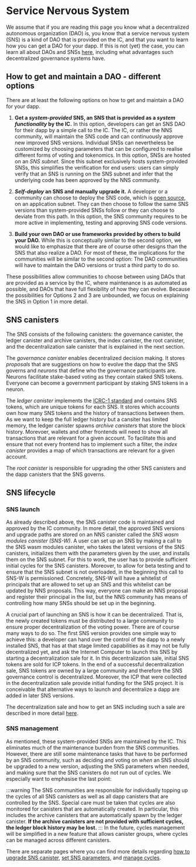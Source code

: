 # Service Nervous System

We assume that if you are reading this page you know what a 
decentralized autonomous organization (DAO) is, 
you know that a service nervous system (SNS) is a kind of DAO that is
provided on the IC, and that you want to learn how you can get a DAO
for your dapp. 
If this is not (yet) the case, you can learn all about DAOs and SNSs
[here](../../../tokenomics/sns/sns-intro-tokens.md),
including what advantages such decentralized governance systems have.

<!-- What I assume to be on the other intro page
Comparison of NNS to SNS
What is a DAO?
Motivation: why a DAO? 
-->

## How to get and maintain a DAO - different options

There are at least the following options on how to get and maintain a DAO for
your dapp.

1) **Get a _system-provided_ SNS, an SNS that is provided as a _system functionality_ by the IC.**
   In this option, developers can get an SNS DAO for their dapp by a simple call
   to the IC. The IC, or rather the NNS community, will maintain the SNS code and can
   continuously approve new improved SNS versions.
   Individual SNSs can nevertheless be customized by choosing parameters that
   can be configured to realise different forms of voting and tokenomics.
   In this option, SNSs are hosted on an _SNS subnet_. Since this subnet exclusively hosts
   system-provided SNSs, this simplifies the verification
   for end users: users can simply verify that an SNS
   is running on the SNS subnet and infer that the underlying code has been approved
   by the NNS community.
   
   <!-- Remove? :
   An SNS is a DAO that is realized by a set of 
   [canister smart contracts](../../../references/ic-interface-spec.md#overview_of_the_internet_computer).
   In general, installing and maintaining multiple canisters that must be compatible with
   each other is not a simple task.
   On upgrading each of the canisters one has to be careful not to break any functionality
   and it has to be guaranteed that a new, upgraded version of one canister is still
   compatible with the other SNS canisters.
   Therefore, to reduce the work for projects, projects can get an SNS that is provided and 
   automatically maintained by the IC.
   Concretely, upgrades from one SNS deployment to the next are provided, tested, 
   and approved, called _blessed_, by the IC community (through NNS proposals).
   The individual projects then simply have to trigger an upgrade of their SNS to the
   next blessed version.-->

2) **_Self-deploy_ an SNS and manually upgrade it.**
   A developer or a community can choose to deploy the SNS code, which is
   [open source](https://github.com/dfinity/ic/tree/master/rs/sns), on an 
   application subnet. They can then choose to follow the same SNS versions than
   system-provided SNSs follow or they can choose to deviate from this path.
   In this option, the SNS community requires to be more active in 
   implementing, testing and approving SNS code versions.

3) **Build your own DAO or use frameworks provided by others to build your DAO.**
   While this is conceptually similar to the second option, we would like to emphasize
   that there are of course other designs than the SNS that also realize a DAO.
   For most of these, the implications for the communities will be similar to the
   second option: The DAO communities will have to maintain the DAO versions or trust
   a third party to do so.

These possibilities allow communities to choose between using DAOs that are provided
as a service by the IC, where maintenance is as automated as possible, and DAOs
that have full flexibility of how they can evolve. Because the possibilities for
Options 2 and 3 are unbounded, we focus on explaining the SNS in Option 1 in
more detail.

## SNS canisters
The SNS consists of the following canisters: 
the governance canister, 
the ledger canister and archive canisters,
the index canister, 
the root canister, and 
the decentralization sale canister that is explained in the next
section.

The _governance canister_ enables decentralized decision making.
It stores _proposals_ that are suggestions on how to
evolve the dapp that the SNS governs and _neurons_ that define who the governance
participants are. Neurons facilitate stake-based voting as they contain staked SNS tokens.
Everyone can become a government participant by staking SNS tokens in a neuron.

The _ledger canister_ implements the 
[ICRC-1 standard](https://github.com/dfinity/ICRC-1)
and contains SNS tokens, which are unique tokens for each SNS.
It stores which accounts own how many SNS tokens and the history of transactions 
between them. 
As we want to keep the full ledger history but a cansiter has limited
memory, the ledger canister spawns _archive canisters_ that store the block history. 
Morevoer, wallets and other frontends will need to show all transactions that are
relevant for a given account.
To facilitate this and ensure that not every frontend has to implement such a filter,
the _index canister_ provides a map of which transactions are relevant for a given account.

The _root canister_ is responsible for upgrading the other SNS canisters
and the dapp canisters that the SNS governs.

## SNS lifecycle 

### SNS launch
As already described above, the SNS canister code is maintained and approved by the IC community.
In more detail, the approved SNS versions and upgrade paths are stored on an NNS canister
called the _SNS wasm modules canister (SNS-W)_.
A user can set up an SNS by making a call to the SNS wasm modules canister, who takes the
latest versions of the SNS canisters, initializes them with
the parameters given by the user, and installs them on the SNS subnet.
For this to work, the user has to provide sufficient initial cycles for the SNS canisters.
Moreover, to allow for beta testing and to ensure that the SNS subnet is not
overloaded, in the beginning this call to SNS-W is permissioned.
Concretely, SNS-W will have a whitelist of principals that are allowed to set up an SNS and this
whitelist can be updated by NNS proposals. This way, everyone can make an NNS proposal and
register their principal in the list, but the NNS community has means of controlling how many SNSs
should be set up in the beginning.


A crucial part of launching an SNS is how it can be decentralized. 
That is, the newly created tokens must be distributed to a large community to ensure
proper decentralization of the voting power. There are of course many ways to do so.
The first SNS version provides one simple way to achieve this:
a developer can hand over the control of the dapp to a newly installed SNS, that has
at that stage limited capabilities as it may not be fully decentralized yet, and
ask the Internet Computer to launch this SNS by starting a decentralization sale
for it.
In this decentralization sale, initial SNS tokens are sold for ICP tokens.
In the end of a successful decentralization sale, SNS tokens are owned by a large
community and therefore the SNS governance control is decentralized.
Moreover, the ICP that were collected in the decentralization sale provide initial
funding for the SNS project.
It is conceivable that alternative ways to launch and decentralize a dapp are
added in later SNS versions.

The decentralization sale and how to get an SNS including such a sale
are described in more detail [here](./get-sns/get-sns-intro.md).

### SNS management
As mentioned, these system-provided SNSs are maintained by the IC.
This eliminates much of the maintenance burden from the SNS communities.
However, there are still some maintenance tasks that have to be performed by an
SNS community, such as deciding and voting on _when_ an SNS should be upgraded
to a new version, adjusting the SNS parameters when needed, and making
sure that the SNS canisters do not run out of cycles.
We especially want to emphasise the last point: 

:::warning
The SNS communities are responsible for individually topping up the cycles of
all SNS canisters as well as all dapp canisters that are controlled by the SNS.
Special care must be taken that cycles are also monitored for canisters that
are automatically created. In particular, this includes the archive canisters
that are automatically spawn by the ledger canister.
**If the archive canisters are not provided
with sufficient cycles, the ledger block history may be lost.**
:::
In the future, cycles management will be simplified in a new feature that 
allows canister groups, where cycles can be managed across different canisters.

There are separate pages where you can find more details regarding [how 
to upgrade SNS canister](./managing-sns/upgradeSNS.md),
[set SNS parameters](./managing-sns/nervous-system-parameters.md),
and [manage cycles](./managing-sns/cycles-usage.md).